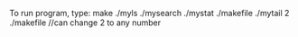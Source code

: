 To run program, type:
    make
    ./myls 
    ./mysearch
    ./mystat ./makefile
    ./mytail 2 ./makefile       //can change 2 to any number